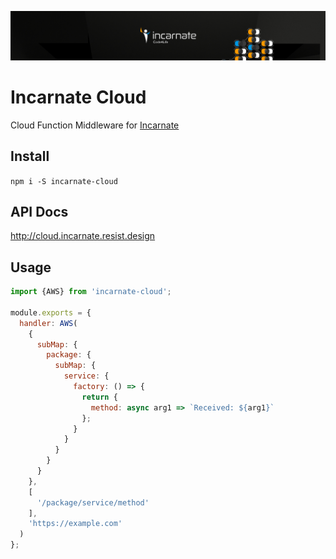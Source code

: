 ![Incarnate Logo](/Header.jpg?raw=true "Incarnate")

# Incarnate Cloud

Cloud Function Middleware for [Incarnate](http://incarnate.resist.design)

## Install

`npm i -S incarnate-cloud`

## API Docs

http://cloud.incarnate.resist.design

## Usage

```js
import {AWS} from 'incarnate-cloud';

module.exports = {
  handler: AWS(
    {
      subMap: {
        package: {
          subMap: {
            service: {
              factory: () => {
                return {
                  method: async arg1 => `Received: ${arg1}`
                };
              }
            }
          }
        }
      }
    },
    [
      '/package/service/method'
    ],
    'https://example.com'
  )
};
```

